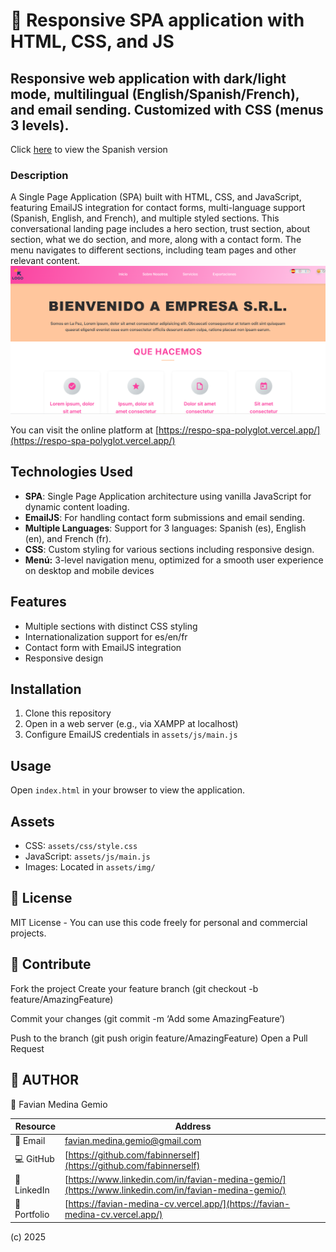 # 📌 Responsive SPA application with HTML, CSS, and JS

## Responsive web application with dark/light mode, multilingual (English/Spanish/French), and email sending. Customized with CSS (menus 3 levels).

Click  <a href="README-es.md">here</a> to view the Spanish version

### Description

A Single Page Application (SPA) built with HTML, CSS, and JavaScript, featuring EmailJS integration for contact forms, multi-language support (Spanish, English, and French), and multiple styled sections. This conversational landing page includes a hero section, trust section, about section, what we do section, and more, along with a contact form. The menu navigates to different sections, including team pages and other relevant content.
![main](page.png) 


You can visit the online platform at [https://respo-spa-polyglot.vercel.app/](https://respo-spa-polyglot.vercel.app/)

## Technologies Used

- **SPA**: Single Page Application architecture using vanilla JavaScript for dynamic content loading.
- **EmailJS**: For handling contact form submissions and email sending.
- **Multiple Languages**: Support for 3 languages: Spanish (es), English (en), and French (fr).
- **CSS**: Custom styling for various sections including responsive design.
- **Menú:**  3-level navigation menu, optimized for a smooth user experience on desktop and mobile devices

## Features

- Multiple sections with distinct CSS styling
- Internationalization support for es/en/fr
- Contact form with EmailJS integration
- Responsive design

## Installation

1. Clone this repository
2. Open in a web server (e.g., via XAMPP at localhost)
3. Configure EmailJS credentials in `assets/js/main.js`

## Usage

Open `index.html` in your browser to view the application.

## Assets

- CSS: `assets/css/style.css`
- JavaScript: `assets/js/main.js`
- Images: Located in `assets/img/`


## 📜 License
MIT License - You can use this code freely for personal and commercial projects.

## 🤝 Contribute
Fork the project
Create your feature branch (git checkout -b feature/AmazingFeature)

Commit your changes (git commit -m ‘Add some AmazingFeature’)

Push to the branch (git push origin feature/AmazingFeature)
Open a Pull Request

## 🚀 AUTHOR
👤 Favian Medina Gemio

| Resource     | Address                            |
|--------------|---------------------------------------------------------------------------------------------------|
|📧 Email     |[favian.medina.gemio@gmail.com](favian.medina.gemio@gmail.com)                                      |
|💻 GitHub    |[https://github.com/fabinnerself](https://github.com/fabinnerself)                       |
|🧠 LinkedIn  |[https://www.linkedin.com/in/favian-medina-gemio/](https://www.linkedin.com/in/favian-medina-gemio/)|
|💼 Portfolio |[https://favian-medina-cv.vercel.app/](https://favian-medina-cv.vercel.app/)|
 

(c) 2025
